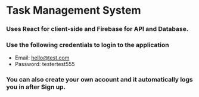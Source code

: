 # Task Management System

### Uses React for client-side and Firebase for API and Database.

### Use the following credentials to login to the application

- Email: hello@test.com
- Password: testertest555

### You can also create your own account and it automatically logs you in after Sign up.
